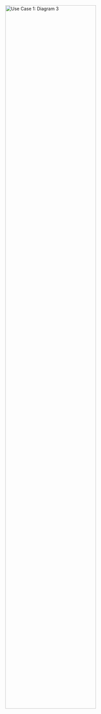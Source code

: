 
<img src="./use_case_1_3.svg" alt="Use Case 1: Diagram 3" style="width: 75%; float: none; align: middle;"/>
